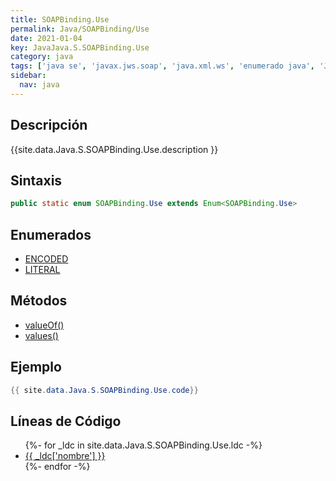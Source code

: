 ```yaml
---
title: SOAPBinding.Use
permalink: Java/SOAPBinding/Use
date: 2021-01-04
key: JavaJava.S.SOAPBinding.Use
category: java
tags: ['java se', 'javax.jws.soap', 'java.xml.ws', 'enumerado java', 'Java 1.0']
sidebar: 
  nav: java
---
```


## Descripción
{{site.data.Java.S.SOAPBinding.Use.description }}

## Sintaxis
~~~java
public static enum SOAPBinding.Use extends Enum<SOAPBinding.Use>
~~~

## Enumerados
* [ENCODED](/Java/SOAPBinding/Use/ENCODED)
* [LITERAL](/Java/SOAPBinding/Use/LITERAL)

## Métodos
* [valueOf()](/Java/SOAPBinding/Use/valueOf)
* [values()](/Java/SOAPBinding/Use/values)

## Ejemplo
~~~java
{{ site.data.Java.S.SOAPBinding.Use.code}}
~~~

## Líneas de Código
<ul>
{%- for _ldc in site.data.Java.S.SOAPBinding.Use.ldc -%}
   <li>
       <a href="{{_ldc['url'] }}">{{ _ldc['nombre'] }}</a>
   </li>
{%- endfor -%}
</ul>
